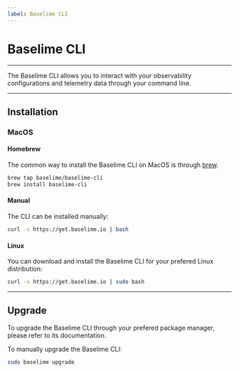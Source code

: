 ```yaml
---
label: Baselime CLI
---
```


# Baselime CLI

---

The Baselime CLI allows you to interact with your observability configurations and telemetry data through your command line.

---

## Installation

### MacOS

#### Homebrew

The common way to install the Baselime CLI on MacOS is through [brew](https://brew.sh/).

```bash #
brew tap baselime/baselime-cli
brew install baselime-cli
```

#### Manual

The CLI can be installed manually:

```bash #
curl -s https://get.baselime.io | bash
```

#### Linux

You can download and install the Baselime CLI for your prefered Linux distribution: 

```bash #
curl -s https://get.baselime.io | sudo bash
```

---

## Upgrade

To upgrade the Baselime CLI through your prefered package manager, please refer to its documentation.

To manually upgrade the Baselime CLI:

```bash #
sudo baselime upgrade
```